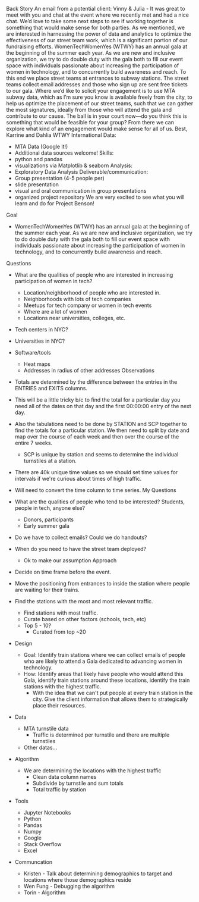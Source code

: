 

Back Story
An email from a potential client:
Vinny & Julia -
It was great to meet with you and chat at the event where we recently met and had a nice chat. We’d love to take some next steps to see if working together is something that would make sense for both parties.
As we mentioned, we are interested in harnessing the power of data and analytics to optimize the effectiveness of our street team work, which is a significant portion of our fundraising efforts.
WomenTechWomenYes (WTWY) has an annual gala at the beginning of the summer each year. As we are new and inclusive organization, we try to do double duty with the gala both to fill our event space with individuals passionate about increasing the participation of women in technology, and to concurrently build awareness and reach.
To this end we place street teams at entrances to subway stations. The street teams collect email addresses and those who sign up are sent free tickets to our gala.
Where we’d like to solicit your engagement is to use MTA subway data, which as I’m sure you know is available freely from the city, to help us optimize the placement of our street teams, such that we can gather the most signatures, ideally from those who will attend the gala and contribute to our cause.
The ball is in your court now—do you think this is something that would be feasible for your group? From there we can explore what kind of an engagement would make sense for all of us.
Best,
Karrine and Dahlia
WTWY International
Data:
* MTA Data (Google it!)
* Additional data sources welcome!
Skills:
* python and pandas
* visualizations via Matplotlib & seaborn
Analysis:
* Exploratory Data Analysis
Deliverable/communication:
* Group presentation (4-5 people per)
* slide presentation
* visual and oral communication in group presentations
* organized project repository
We are very excited to see what you will learn and do for Project Benson!


Goal
* WomenTechWomenYes (WTWY) has an annual gala at the beginning of the summer each year. As we are new and inclusive organization, we try to do double duty with the gala both to fill our event space with individuals passionate about increasing the participation of women in technology, and to concurrently build awareness and reach.

Questions
* What are the qualities of people who are interested in increasing participation of women in tech?
    * Location/neighborhood of people who are interested in.
    * Neighborhoods with lots of tech companies
    * Meetups for tech company or women in tech events
    * Where are a lot of women
    * Locations near universities, colleges, etc.
* Tech centers in NYC?
* Universities in NYC?
* Software/tools
    * Heat maps
    * Addresses in radius of other addresses
Observations
* Totals are determined by the difference between the entries in the ENTRIES and EXITS columns.
* This will be a little tricky b/c to find the total for a particular day you need all of the dates on that day and the first 00:00:00 entry of the next day.
* Also the tabulations need to be done by STATION and SCP together to find the totals for a particular station. We then need to split by date and map over the course of each week and then over the course of the entire 7 weeks.
    * SCP is unique by station and seems to determine the individual turnstiles at a station.
* There are 40k unique time values so we should set time values for intervals if we're curious about times of high traffic.
* Will need to convert the time column to time series.
My Questions
* What are the qualities of people who tend to be interested? Students, people in tech, anyone else?
    * Donors, participants
    * Early summer gala
* Do we have to collect emails? Could we do handouts?
* When do you need to have the street team deployed?
    * Ok to make our assumption
Approach
* Decide on time frame before the event.
* Move the positioning from entrances to inside the station where people are waiting for their trains.
* Find the stations with the most and most relevant traffic.
    * Find stations with most traffic.
    * Curate based on other factors (schools, tech, etc)
    * Top 5 - 10?
        * Curated from top ~20

* Design
   * Goal: Identify train stations where we can collect emails of people who are likely to attend a Gala dedicated to advancing women in technology.
   * How: Identify areas that likely have people who would attend this Gala, identify train stations around these locations, identify the train stations with the highest traffic.
      * With the idea that we can't put people at every train station in the city. Give the client information that allows them to strategically place their resources. 

* Data
   * MTA turnstile data 
      * Traffic is determined per turnstile and there are multiple turnstiles 
   * Other datas...

* Algorithm
   * We are determining the locations with the highest traffic
      * Clean data column names
      * Subdivide by turnstile and sum totals
      * Total traffic by station
      
* Tools
   * Jupyter Notebooks
   * Python
   * Pandas
   * Numpy
   * Google
   * Stack Overflow
   * Excel

* Communcation
   * Kristen - Talk about determining demographics to target and locations where those demographics reside
   * Wen Fung - Debugging the algorithm
   * Torin - Algorithm 

